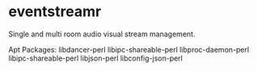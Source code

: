 eventstreamr
============

Single and multi room audio visual stream management.

Apt Packages:
libdancer-perl libipc-shareable-perl libproc-daemon-perl libipc-shareable-perl libjson-perl libconfig-json-perl


